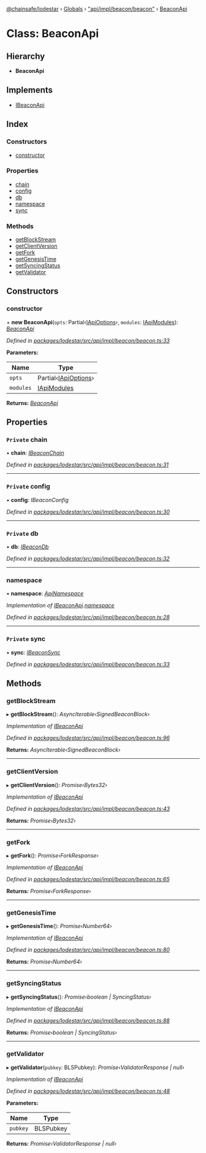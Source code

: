 [@chainsafe/lodestar](../README.md) › [Globals](../globals.md) › ["api/impl/beacon/beacon"](../modules/_api_impl_beacon_beacon_.md) › [BeaconApi](_api_impl_beacon_beacon_.beaconapi.md)

# Class: BeaconApi

## Hierarchy

* **BeaconApi**

## Implements

* [IBeaconApi](../interfaces/_api_impl_beacon_interface_.ibeaconapi.md)

## Index

### Constructors

* [constructor](_api_impl_beacon_beacon_.beaconapi.md#constructor)

### Properties

* [chain](_api_impl_beacon_beacon_.beaconapi.md#private-chain)
* [config](_api_impl_beacon_beacon_.beaconapi.md#private-config)
* [db](_api_impl_beacon_beacon_.beaconapi.md#private-db)
* [namespace](_api_impl_beacon_beacon_.beaconapi.md#namespace)
* [sync](_api_impl_beacon_beacon_.beaconapi.md#private-sync)

### Methods

* [getBlockStream](_api_impl_beacon_beacon_.beaconapi.md#getblockstream)
* [getClientVersion](_api_impl_beacon_beacon_.beaconapi.md#getclientversion)
* [getFork](_api_impl_beacon_beacon_.beaconapi.md#getfork)
* [getGenesisTime](_api_impl_beacon_beacon_.beaconapi.md#getgenesistime)
* [getSyncingStatus](_api_impl_beacon_beacon_.beaconapi.md#getsyncingstatus)
* [getValidator](_api_impl_beacon_beacon_.beaconapi.md#getvalidator)

## Constructors

###  constructor

\+ **new BeaconApi**(`opts`: Partial‹[IApiOptions](../interfaces/_api_options_.iapioptions.md)›, `modules`: [IApiModules](../interfaces/_api_interface_.iapimodules.md)): *[BeaconApi](_api_impl_beacon_beacon_.beaconapi.md)*

*Defined in [packages/lodestar/src/api/impl/beacon/beacon.ts:33](https://github.com/ChainSafe/lodestar/blob/2143d4cb6/packages/lodestar/src/api/impl/beacon/beacon.ts#L33)*

**Parameters:**

Name | Type |
------ | ------ |
`opts` | Partial‹[IApiOptions](../interfaces/_api_options_.iapioptions.md)› |
`modules` | [IApiModules](../interfaces/_api_interface_.iapimodules.md) |

**Returns:** *[BeaconApi](_api_impl_beacon_beacon_.beaconapi.md)*

## Properties

### `Private` chain

• **chain**: *[IBeaconChain](../interfaces/_chain_interface_.ibeaconchain.md)*

*Defined in [packages/lodestar/src/api/impl/beacon/beacon.ts:31](https://github.com/ChainSafe/lodestar/blob/2143d4cb6/packages/lodestar/src/api/impl/beacon/beacon.ts#L31)*

___

### `Private` config

• **config**: *IBeaconConfig*

*Defined in [packages/lodestar/src/api/impl/beacon/beacon.ts:30](https://github.com/ChainSafe/lodestar/blob/2143d4cb6/packages/lodestar/src/api/impl/beacon/beacon.ts#L30)*

___

### `Private` db

• **db**: *[IBeaconDb](../interfaces/_db_api_beacon_interface_.ibeacondb.md)*

*Defined in [packages/lodestar/src/api/impl/beacon/beacon.ts:32](https://github.com/ChainSafe/lodestar/blob/2143d4cb6/packages/lodestar/src/api/impl/beacon/beacon.ts#L32)*

___

###  namespace

• **namespace**: *[ApiNamespace](../enums/_api_index_.apinamespace.md)*

*Implementation of [IBeaconApi](../interfaces/_api_impl_beacon_interface_.ibeaconapi.md).[namespace](../interfaces/_api_impl_beacon_interface_.ibeaconapi.md#namespace)*

*Defined in [packages/lodestar/src/api/impl/beacon/beacon.ts:28](https://github.com/ChainSafe/lodestar/blob/2143d4cb6/packages/lodestar/src/api/impl/beacon/beacon.ts#L28)*

___

### `Private` sync

• **sync**: *[IBeaconSync](../interfaces/_sync_interface_.ibeaconsync.md)*

*Defined in [packages/lodestar/src/api/impl/beacon/beacon.ts:33](https://github.com/ChainSafe/lodestar/blob/2143d4cb6/packages/lodestar/src/api/impl/beacon/beacon.ts#L33)*

## Methods

###  getBlockStream

▸ **getBlockStream**(): *AsyncIterable‹SignedBeaconBlock›*

*Implementation of [IBeaconApi](../interfaces/_api_impl_beacon_interface_.ibeaconapi.md)*

*Defined in [packages/lodestar/src/api/impl/beacon/beacon.ts:96](https://github.com/ChainSafe/lodestar/blob/2143d4cb6/packages/lodestar/src/api/impl/beacon/beacon.ts#L96)*

**Returns:** *AsyncIterable‹SignedBeaconBlock›*

___

###  getClientVersion

▸ **getClientVersion**(): *Promise‹Bytes32›*

*Implementation of [IBeaconApi](../interfaces/_api_impl_beacon_interface_.ibeaconapi.md)*

*Defined in [packages/lodestar/src/api/impl/beacon/beacon.ts:43](https://github.com/ChainSafe/lodestar/blob/2143d4cb6/packages/lodestar/src/api/impl/beacon/beacon.ts#L43)*

**Returns:** *Promise‹Bytes32›*

___

###  getFork

▸ **getFork**(): *Promise‹ForkResponse›*

*Implementation of [IBeaconApi](../interfaces/_api_impl_beacon_interface_.ibeaconapi.md)*

*Defined in [packages/lodestar/src/api/impl/beacon/beacon.ts:65](https://github.com/ChainSafe/lodestar/blob/2143d4cb6/packages/lodestar/src/api/impl/beacon/beacon.ts#L65)*

**Returns:** *Promise‹ForkResponse›*

___

###  getGenesisTime

▸ **getGenesisTime**(): *Promise‹Number64›*

*Implementation of [IBeaconApi](../interfaces/_api_impl_beacon_interface_.ibeaconapi.md)*

*Defined in [packages/lodestar/src/api/impl/beacon/beacon.ts:80](https://github.com/ChainSafe/lodestar/blob/2143d4cb6/packages/lodestar/src/api/impl/beacon/beacon.ts#L80)*

**Returns:** *Promise‹Number64›*

___

###  getSyncingStatus

▸ **getSyncingStatus**(): *Promise‹boolean | SyncingStatus›*

*Implementation of [IBeaconApi](../interfaces/_api_impl_beacon_interface_.ibeaconapi.md)*

*Defined in [packages/lodestar/src/api/impl/beacon/beacon.ts:88](https://github.com/ChainSafe/lodestar/blob/2143d4cb6/packages/lodestar/src/api/impl/beacon/beacon.ts#L88)*

**Returns:** *Promise‹boolean | SyncingStatus›*

___

###  getValidator

▸ **getValidator**(`pubkey`: BLSPubkey): *Promise‹ValidatorResponse | null›*

*Implementation of [IBeaconApi](../interfaces/_api_impl_beacon_interface_.ibeaconapi.md)*

*Defined in [packages/lodestar/src/api/impl/beacon/beacon.ts:48](https://github.com/ChainSafe/lodestar/blob/2143d4cb6/packages/lodestar/src/api/impl/beacon/beacon.ts#L48)*

**Parameters:**

Name | Type |
------ | ------ |
`pubkey` | BLSPubkey |

**Returns:** *Promise‹ValidatorResponse | null›*
